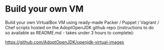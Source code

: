 # Build your own VM

Build your own VirtualBox VM using ready-made Packer / Puppet / Vagrant / Chef scripts  hosted on the AdoptOpenJDK github repo (instructions to do so available as README.md - takes under 3 hours to complete):

https://github.com/AdoptOpenJDK/openjdk-virtual-images

